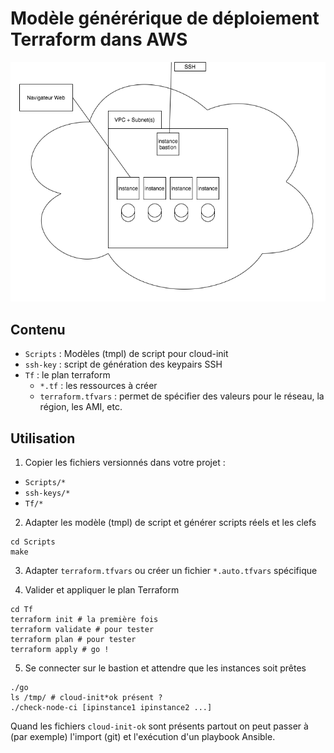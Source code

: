 # Modèle générérique de déploiement Terraform dans AWS

![](tf1.png)

## Contenu

- `Scripts` : Modèles (tmpl) de script pour cloud-init
- `ssh-key` : script de génération des keypairs SSH
- `Tf` : le plan terraform
   - `*.tf` : les ressources à créer
   - `terraform.tfvars` : permet de spécifier des valeurs pour le réseau, la région, les AMI, etc.

## Utilisation

1. Copier les fichiers versionnés dans votre projet :
  - `Scripts/*`
  - `ssh-keys/*`
  - `Tf/*`

2. Adapter les modèle (tmpl) de script et générer scripts réels et les clefs 

~~~~
cd Scripts
make
~~~~

3. Adapter `terraform.tfvars` ou créer un fichier `*.auto.tfvars` spécifique

4. Valider et appliquer le plan Terraform

~~~~
cd Tf
terraform init # la première fois
terraform validate # pour tester
terraform plan # pour tester
terraform apply # go !
~~~~

5. Se connecter sur le bastion et attendre que les instances soit prêtes

~~~~
./go
ls /tmp/ # cloud-init*ok présent ?
./check-node-ci [ipinstance1 ipinstance2 ...]
~~~~

Quand les fichiers `cloud-init-ok` sont présents partout on peut passer
à (par exemple) l'import (git) et l'exécution d'un playbook Ansible.

